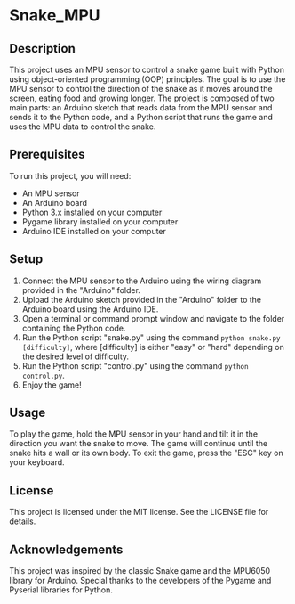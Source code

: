 # Snake_MPU

## Description

This project uses an MPU sensor to control a snake game built with Python using object-oriented programming (OOP) principles. The goal is to use the MPU sensor to control the direction of the snake as it moves around the screen, eating food and growing longer. The project is composed of two main parts: an Arduino sketch that reads data from the MPU sensor and sends it to the Python code, and a Python script that runs the game and uses the MPU data to control the snake.

## Prerequisites

To run this project, you will need:

- An MPU sensor
- An Arduino board
- Python 3.x installed on your computer
- Pygame library installed on your computer
- Arduino IDE installed on your computer

## Setup

1. Connect the MPU sensor to the Arduino using the wiring diagram provided in the "Arduino" folder.
2. Upload the Arduino sketch provided in the "Arduino" folder to the Arduino board using the Arduino IDE.
3. Open a terminal or command prompt window and navigate to the folder containing the Python code.
4. Run the Python script "snake.py" using the command `python snake.py [difficulty]`, where [difficulty] is either "easy" or "hard" depending on the desired level of difficulty.
5. Run the Python script "control.py" using the command `python control.py`.
6. Enjoy the game!

## Usage

To play the game, hold the MPU sensor in your hand and tilt it in the direction you want the snake to move. The game will continue until the snake hits a wall or its own body. To exit the game, press the "ESC" key on your keyboard.

## License

This project is licensed under the MIT license. See the LICENSE file for details.

## Acknowledgements

This project was inspired by the classic Snake game and the MPU6050 library for Arduino. Special thanks to the developers of the Pygame and Pyserial libraries for Python.

